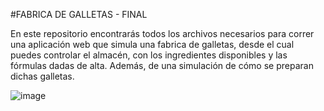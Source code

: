#FABRICA DE GALLETAS - FINAL

En este repositorio encontrarás todos los archivos necesarios para correr una aplicación web que simula una fabrica de galletas, desde el cual puedes controlar el almacén, con los ingredientes disponibles y las fórmulas dadas de alta.
Además, de una simulación de cómo se preparan dichas galletas. 

![image](https://user-images.githubusercontent.com/112222401/232263769-c8aadf28-cff5-4ff2-af90-54caf3038ddf.png)
